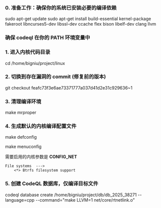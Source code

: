 ### 0. 准备工作：确保你的系统已安装必要的编译依赖

sudo apt-get update
sudo apt-get install build-essential kernel-package fakeroot libncurses5-dev libssl-dev ccache flex bison libelf-dev clang llvm

### 确保 codeql 在你的 PATH 环境变量中

### 1. 进入内核代码目录

cd /home/bigniu/project/linux

### 2. 切换到存在漏洞的 commit (修复前的版本)

git checkout feafc73f3e6ae73371777a037d41d2e31c929636~1

### 3. 清理编译环境

make mrproper

### 4. 生成默认的内核编译配置文件

make defconfig

make menuconfig

需要启用的内核参数是 **CONFIG_NET**

```
File systems  --->
    <*> Btrfs filesystem support
```

### 5. 创建 CodeQL 数据库，仅编译目标文件

codeql database create /home/bigniu/project/db/db_2025_38271 --language=cpp --command="make LLVM=1 net/core/rtnetlink.o"
